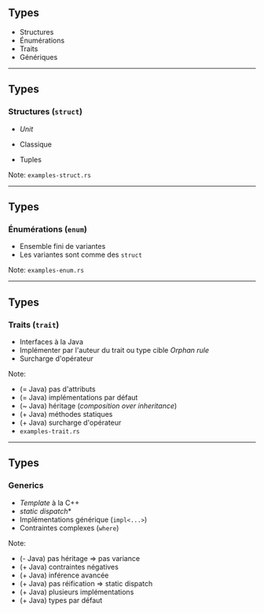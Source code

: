 ## Types

* Structures
* Énumérations
* Traits
* Génériques

---

## Types

### Structures (`struct`)

* _Unit_

* Classique

* Tuples

Note: 
`examples-struct.rs`

---

## Types

### Énumérations (`enum`)

* Ensemble fini de variantes
* Les variantes sont comme des `struct`

Note:
`examples-enum.rs`

---

## Types

### Traits (`trait`)

* Interfaces à la Java
* Implémenter par l'auteur du trait ou type cible
_Orphan rule_
* Surcharge d'opérateur

Note:
* (= Java) pas d'attributs
* (= Java) implémentations par défaut
* (~ Java) héritage (_composition over inheritance_)
* (+ Java) méthodes statiques
* (+ Java) surcharge d'opérateur
* `examples-trait.rs`

---

## Types

### Generics

* _Template_ à la C++
* _static dispatch_*
* Implémentations générique (`impl<...>`)
* Contraintes complexes (`where`)

Note:
* (- Java) pas héritage => pas variance
* (+ Java) contraintes négatives
* (+ Java) inférence avancée
* (+ Java) pas réification => static dispatch
* (+ Java) plusieurs implémentations
* (+ Java) types par défaut
